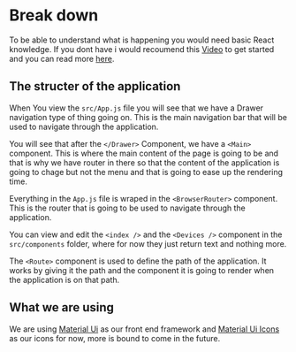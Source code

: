 # Break down
To be able to understand what is happening you would need basic React knowledge. If you dont have i would recoumend this [Video](https://www.youtube.com/watch?v=MRIMT0xPXFI) to get started and you can read more [here](https://reactjs.org/docs/getting-started.html).

## The structer of the application
When You view the `src/App.js` file you will see that we have a Drawer navigation type of thing going on. This is the main navigation bar that will be used to navigate through the application.

You will see that after the `</Drawer>` Component, we have a `<Main>` component. This is where the main content of the page is going to be and that is why we have router in there so that the content of the application is going to chage but not the menu and that is going to ease up the rendering time.

Everything in the `App.js` file is wraped in the `<BrowserRouter>` component. This is the router that is going to be used to navigate through the application.

You can view and edit the `<index />` and the `<Devices />` component in the `src/components` folder, where for now they just return text and nothing more.

The `<Route>` component is used to define the path of the application. It works by giving it the path and the component it is going to render when the application is on that path.

## What we are using
We are using [Material Ui](https://material-ui.com/) as our front end framework and [Material Ui Icons](https://material-ui.com/components/material-icons/) as our icons for now, more is bound to come in the future.